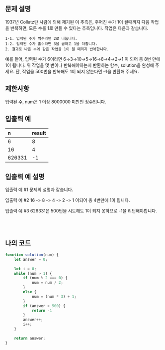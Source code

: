 ## 문제 설명

1937년 Collatz란 사람에 의해 제기된 이 추측은, 주어진 수가 1이 될때까지 다음 작업을 반복하면, 모든 수를 1로 만들 수 있다는 추측입니다. 작업은 다음과 같습니다.

```
1-1. 입력된 수가 짝수라면 2로 나눕니다. 
1-2. 입력된 수가 홀수라면 3을 곱하고 1을 더합니다.
2. 결과로 나온 수에 같은 작업을 1이 될 때까지 반복합니다.
```

예를 들어, 입력된 수가 6이라면 6→3→10→5→16→8→4→2→1 이 되어 총 8번 만에 1이 됩니다. 위 작업을 몇 번이나 반복해야하는지 반환하는 함수, solution을 완성해 주세요. 단, 작업을 500번을 반복해도 1이 되지 않는다면 –1을 반환해 주세요.

## 제한사항

입력된 수, num은 1 이상 8000000 미만인 정수입니다.

## 입출력 예

|n|result|
|:------|:---|
|6|8|
|16|4|
|626331|-1|

## 입출력 예 설명

입출력 예 #1
문제의 설명과 같습니다.

입출력 예 #2
16 -> 8 -> 4 -> 2 -> 1 이되어 총 4번만에 1이 됩니다.

입출력 예 #3
626331은 500번을 시도해도 1이 되지 못하므로 -1을 리턴해야합니다.

<br/>
<br/>

## 나의 코드

```js
function solution(num) {
    let answer = 0;
    
    let i = 0;
    while (num > 1) {
        if (num % 2 === 0) {
            num = num / 2;
        }
        else {
            num = (num * 3) + 1; 
        }
        if (answer > 500) {
            return -1
        }
        answer++;
        i++;
    }
    
    return answer;
}
```


